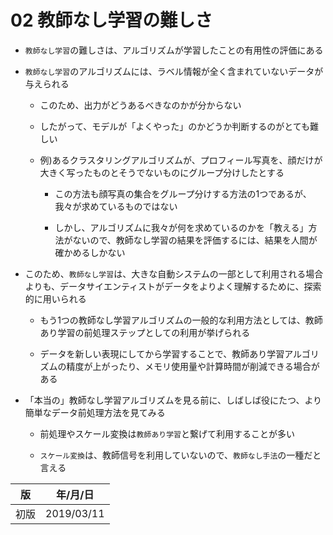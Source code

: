 02 教師なし学習の難しさ
====================

* `教師なし学習`の難しさは、アルゴリズムが学習したことの有用性の評価にある

* `教師なし学習`のアルゴリズムには、ラベル情報が全く含まれていないデータが与えられる

  * このため、出力がどうあるべきなのかが分からない

  * したがって、モデルが「よくやった」のかどうか判断するのがとても難しい

  * 例)あるクラスタリングアルゴリズムが、プロフィール写真を、顔だけが大きく写ったものとそうでないものにグループ分けしたとする

    * この方法も顔写真の集合をグループ分けする方法の1つであるが、我々が求めているものではない

    * しかし、アルゴリズムに我々が何を求めているのかを「教える」方法がないので、教師なし学習の結果を評価するには、結果を人間が確かめるしかない

* このため、`教師なし学習`は、大きな自動システムの一部として利用される場合よりも、データサイエンティストがデータをよりよく理解するために、探索的に用いられる

  * もう1つの教師なし学習アルゴリズムの一般的な利用方法としては、教師あり学習の前処理ステップとしての利用が挙げられる

  * データを新しい表現にしてから学習することで、教師あり学習アルゴリズムの精度が上がったり、メモリ使用量や計算時間が削減できる場合がある

* 「本当の」教師なし学習アルゴリズムを見る前に、しばしば役にたつ、より簡単なデータ前処理方法を見てみる

  * 前処理やスケール変換は`教師あり学習`と繋げて利用することが多い

  * `スケール変換`は、教師信号を利用していないので、`教師なし手法`の一種だと言える



| 版   | 年/月/日   |
| ---- | ---------- |
| 初版 | 2019/03/11 |
